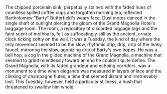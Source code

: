 The chipped porcelain sink, perpetually stained with the faded hues of countless spilled coffee cups and forgotten morning tea, reflected Bartholomew "Barty" Butterfield's weary face.  Dust motes danced in the single shaft of sunlight piercing the gloom of the Grand Magnolia Hotel's baggage room.  The room, a repository of discarded luggage tags and the faint scent of mothballs, felt as suffocatingly still as the ancient, ornate clock ticking softly on the wall.  It was a Tuesday, the kind of day where the only movement seemed to be the slow, rhythmic drip, drip, drip of the leaky faucet, mirroring the slow, agonizing drip of Barty's own hopes. He was a bell hop, a cog in the gilded machine of the Grand Magnolia, a machine that seemed to grind relentlessly toward an end he couldn't quite define.  The Grand Magnolia, with its faded grandeur and echoing corridors, was a monument to a time when elegance was measured in layers of lace and the clinking of champagne flutes, a time that seemed distant and irretrievably lost.  This Tuesday, however, held a particular stillness, a hush that threatened to swallow him whole.

